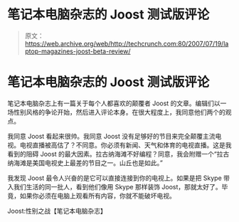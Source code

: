 # 笔记本电脑杂志的 Joost 测试版评论

> 原文：<https://web.archive.org/web/http://techcrunch.com:80/2007/07/19/laptop-magazines-joost-beta-review/>

# 笔记本电脑杂志的 Joost 测试版评论

笔记本电脑杂志上有一篇关于每个人都喜欢的颠覆者 Joost 的文章。编辑们以一场性别风格的争论开始，然后进入评论本身。在很大程度上，我同意他们两个的观点。

我同意 Joost 看起来很帅。我同意 Joost 没有足够好的节目来完全颠覆主流电视。电视直播被高估了？不同意。你必须有新闻、天气和体育的电视直播。这是我看到的阻碍 Joost 的最大因素。拉古纳海滩不好编程？同意，我会附赠一个“拉古纳海滩是美国电视史上最差的节目之一。山丘也是如此。”

我发现 Joost 最令人兴奋的是它可以直接连接到你的电视上。如果是把 Skype 带入我们生活的同一批人，看到他们像用 Skype 那样装饰 Joost，那就太好了。毕竟，如果你必须在电脑上观看所有内容，你就不能破坏电视。

Joost:性别之战【笔记本电脑杂志】